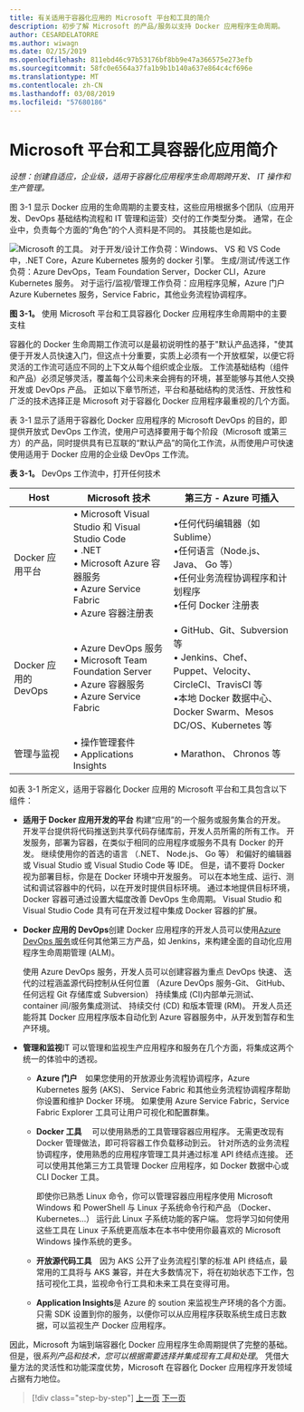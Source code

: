 ```yaml
---
title: 有关适用于容器化应用的 Microsoft 平台和工具的简介
description: 初步了解 Microsoft 的产品/服务以支持 Docker 应用程序生命周期。
author: CESARDELATORRE
ms.author: wiwagn
ms.date: 02/15/2019
ms.openlocfilehash: 811ebd46c97b53176bf8bb9e47a366575e273efb
ms.sourcegitcommit: 58fc0e6564a37fa1b9b1b140a637e864c4cf696e
ms.translationtype: MT
ms.contentlocale: zh-CN
ms.lasthandoff: 03/08/2019
ms.locfileid: "57680186"
---
```

# <a name="introduction-to-the-microsoft-platform-andtools-for-containerized-apps"></a>Microsoft 平台和工具容器化应用简介

*设想：创建自适应，企业级，适用于容器化应用程序生命周期跨开发、 IT 操作和生产管理。*

图 3-1 显示 Docker 应用的生命周期的主要支柱，这些应用根据多个团队（应用开发、DevOps 基础结构流程和 IT 管理和运营）交付的工作类型分类。 通常，在企业中，负责每个方面的“角色”的个人资料是不同的。 其技能也是如此。

![Microsoft 的工具。 对于开发/设计工作负荷：Windows、 VS 和 VS Code 中，.NET Core，Azure Kubernetes 服务的 docker 引擎。 生成/测试/传送工作负荷：Azure DevOps，Team Foundation Server，Docker CLI，Azure Kubernetes 服务。 对于运行/监视/管理工作负荷：应用程序见解，Azure 门户 Azure Kubernetes 服务，Service Fabric，其他业务流程协调程序。](./media/image1.png)

**图 3-1。** 使用 Microsoft 平台和工具容器化 Docker 应用程序生命周期中的主要支柱

容器化的 Docker 生命周期工作流可以是最初说明性的基于"默认产品选择，"使其便于开发人员快速入门，但这点十分重要，实质上必须有一个开放框架，以便它将灵活的工作流可适应不同的上下文从每个组织或企业版。 工作流基础结构（组件和产品）必须足够灵活，覆盖每个公司未来会拥有的环境，甚至能够与其他人交换开发或 DevOps 产品。 正如以下章节所述，平台和基础结构的灵活性、开放性和广泛的技术选择正是 Microsoft 对于容器化 Docker 应用程序最重视的几个方面。

表 3-1 显示了适用于容器化 Docker 应用程序的 Microsoft DevOps 的目的，即提供开放式 DevOps 工作流，使用户可选择要用于每个阶段（Microsoft 或第三方）的产品，同时提供具有已互联的“默认产品”的简化工作流，从而使用户可快速使用适用于 Docker 应用的企业级 DevOps 工作流。

**表 3-1。** DevOps 工作流中，打开任何技术

| Host | Microsoft 技术 | 第三方 - Azure 可插入 |
| ---------------------------| ----------------------------------------------------| --------------------------------------------------------------------------------|
| Docker 应用平台   | • Microsoft Visual Studio 和 Visual Studio Code<br /> • .NET<br /> • Microsoft Azure 容器服务<br /> • Azure Service Fabric<br /> • Azure 容器注册表<br /> | •任何代码编辑器（如 Sublime）<br /> •任何语言（Node.js、Java、 Go 等）<br /> •任何业务流程协调程序和计划程序<br /> •任何 Docker 注册表<br /> |
| Docker 应用的 DevOps     | • Azure DevOps 服务<br /> • Microsoft Team Foundation Server<br /> • Azure 容器服务<br /> • Azure Service Fabric<br /> | • GitHub、Git、Subversion 等<br /> • Jenkins、Chef、Puppet、Velocity、CircleCI、TravisCI 等<br /> •本地 Docker 数据中心、Docker Swarm、Mesos DC/OS、Kubernetes 等<br /> |
| 管理与监视  | • 操作管理套件<br /> • Applications Insights<br /> | • Marathon、 Chronos 等<br />

如表 3-1 所定义，适用于容器化 Docker 应用的 Microsoft 平台和工具包含以下组件：

- **适用于 Docker 应用开发的平台** 构建“应用”的一个服务或服务集合的开发。 开发平台提供将代码推送到共享代码存储库前，开发人员所需的所有工作。 开发服务，部署为容器，在类似于相同的应用程序或服务不具有 Docker 的开发。 继续使用你的首选的语言 （.NET、 Node.js、 Go 等） 和偏好的编辑器或 Visual Studio 或 Visual Studio Code 等 IDE。 但是，请不要将 Docker 视为部署目标，你是在 Docker 环境中开发服务。 可以在本地生成、运行、测试和调试容器中的代码，以在开发时提供目标环境。 通过本地提供目标环境，Docker 容器可通过设置大幅度改善 DevOps 生命周期。 Visual Studio 和 Visual Studio Code 具有可在开发过程中集成 Docker 容器的扩展。

- **Docker 应用的 DevOps**创建 Docker 应用程序的开发人员可以使用[Azure DevOps 服务](https://azure.microsoft.com/services/devops/)或任何其他第三方产品，如 Jenkins，来构建全面的自动化应用程序生命周期管理 (ALM)。

  使用 Azure DevOps 服务，开发人员可以创建容器为重点 DevOps 快速、 迭代的过程涵盖源代码控制从任何位置 （Azure DevOps 服务-Git、 GitHub、 任何远程 Git 存储库或 Subversion） 持续集成 (CI)内部单元测试、 container 间/服务集成测试、 持续交付 (CD) 和版本管理 (RM)。 开发人员还能将其 Docker 应用程序版本自动化到 Azure 容器服务中，从开发到暂存和生产环境。

- **管理和监视**IT 可以管理和监视生产应用程序和服务在几个方面，将集成这两个统一的体验中的透视。

  - **Azure 门户** 如果您使用的开放源业务流程协调程序，Azure Kubernetes 服务 (AKS)、 Service Fabric 和其他业务流程协调程序帮助你设置和维护 Docker 环境。 如果使用 Azure Service Fabric，Service Fabric Explorer 工具可让用户可视化和配置群集。

  - **Docker 工具**  可以使用熟悉的工具管理容器应用程序。 无需更改现有 Docker 管理做法，即可将容器工作负载移动到云。 针对所选的业务流程协调程序，使用熟悉的应用程序管理工具并通过标准 API 终结点连接。 还可以使用其他第三方工具管理 Docker 应用程序，如 Docker 数据中心或 CLI Docker 工具。 

    即使你已熟悉 Linux 命令，你可以管理容器应用程序使用 Microsoft Windows 和 PowerShell 与 Linux 子系统命令行和产品 （Docker、 Kubernetes...） 运行此 Linux 子系统功能的客户端。 您将学习如何使用这些工具在 Linux 子系统更高版本在本书中使用你最喜欢的 Microsoft Windows 操作系统的更多。

  - **开放源代码工具** 因为 AKS 公开了业务流程引擎的标准 API 终结点，最常用的工具将与 AKS 兼容，并在大多数情况下，将在初始状态下工作，包括可视化工具，监视命令行工具和未来工具在变得可用。

  - **Application Insights**是 Azure 的 soution 来监视生产环境的各个方面。 只需 SDK 设置到你的服务，以便你可以从应用程序获取系统生成日志数据，可以监视生产 Docker 应用程序。

因此，Microsoft 为端到端容器化 Docker 应用程序生命周期提供了完整的基础。 但是，很*系列产品和技术，您可以根据需要选择并集成现有工具和处理*。 凭借大量方法的灵活性和功能深度优势，Microsoft 在容器化 Docker 应用程序开发领域占据有力地位。

>[!div class="step-by-step"]
>[上一页](../Docker-application-lifecycle/containers-foundation-for-devops-collaboration.md)
>[下一页](../design-develop-containerized-apps/index.md)
